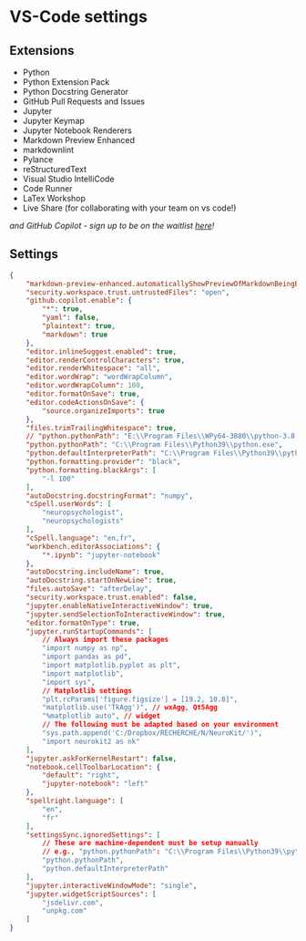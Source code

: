 # VS-Code settings

## Extensions

- Python
- Python Extension Pack
- Python Docstring Generator
- GitHub Pull Requests and Issues
- Jupyter
- Jupyter Keymap
- Jupyter Notebook Renderers
- Markdown Preview Enhanced
- markdownlint
- Pylance
- reStructuredText
- Visual Studio IntelliCode
- Code Runner
- LaTex Workshop
- Live Share (for collaborating with your team on vs code!)

*and GitHub Copilot - sign up to be on the waitlist [here](https://github.com/features/copilot/signup)!*

## Settings

```json
{
    "markdown-preview-enhanced.automaticallyShowPreviewOfMarkdownBeingEdited": true,
    "security.workspace.trust.untrustedFiles": "open",
    "github.copilot.enable": {
        "*": true,
        "yaml": false,
        "plaintext": true,
        "markdown": true
    },
    "editor.inlineSuggest.enabled": true,
    "editor.renderControlCharacters": true,
    "editor.renderWhitespace": "all",
    "editor.wordWrap": "wordWrapColumn",
    "editor.wordWrapColumn": 100,
    "editor.formatOnSave": true,
    "editor.codeActionsOnSave": {
        "source.organizeImports": true
    },
    "files.trimTrailingWhitespace": true,
    // "python.pythonPath": "E:\\Program Files\\WPy64-3880\\python-3.8.8.amd64\\python.exe",
    "python.pythonPath": "C:\\Program Files\\Python39\\python.exe",
    "python.defaultInterpreterPath": "C:\\Program Files\\Python39\\python.exe",
    "python.formatting.provider": "black",
    "python.formatting.blackArgs": [
        "-l 100"
    ],
    "autoDocstring.docstringFormat": "numpy",
    "cSpell.userWords": [
        "neuropsychologist",
        "neuropsychologists"
    ],
    "cSpell.language": "en,fr",
    "workbench.editorAssociations": {
        "*.ipynb": "jupyter-notebook"
    },
    "autoDocstring.includeName": true,
    "autoDocstring.startOnNewLine": true,
    "files.autoSave": "afterDelay",
    "security.workspace.trust.enabled": false,
    "jupyter.enableNativeInteractiveWindow": true,
    "jupyter.sendSelectionToInteractiveWindow": true,
    "editor.formatOnType": true,
    "jupyter.runStartupCommands": [
        // Always import these packages
        "import numpy as np",
        "import pandas as pd",
        "import matplotlib.pyplot as plt",
        "import matplotlib",
        "import sys",
        // Matplotlib settings
        "plt.rcParams['figure.figsize'] = [19.2, 10.8]",
        "matplotlib.use('TkAgg')", // wxAgg, Qt5Agg
        "%matplotlib auto", // widget
        // The following must be adapted based on your environment
        "sys.path.append('C:/Dropbox/RECHERCHE/N/NeuroKit/')",
        "import neurokit2 as nk"
    ],
    "jupyter.askForKernelRestart": false,
    "notebook.cellToolbarLocation": {
        "default": "right",
        "jupyter-notebook": "left"
    },
    "spellright.language": [
        "en",
        "fr"
    ],
    "settingsSync.ignoredSettings": [
        // These are machine-dependent must be setup manually
        // e.g., "python.pythonPath": "C:\\Program Files\\Python39\\python.exe",
        "python.pythonPath",
        "python.defaultInterpreterPath"
    ],
    "jupyter.interactiveWindowMode": "single",
    "jupyter.widgetScriptSources": [
        "jsdelivr.com",
        "unpkg.com"
    ]
}
```
